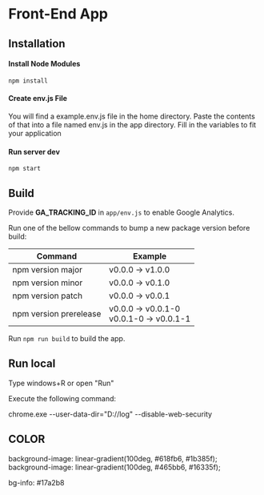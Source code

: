 # Front-End App
## Installation

#### Install Node Modules
```
npm install
```

#### Create env.js File
You will find a example.env.js file in the home directory. Paste the contents of that into a file named env.js in the app directory.
Fill in the variables to fit your application

#### Run server dev
```
npm start
```

## Build

Provide **GA_TRACKING_ID** in `app/env.js` to enable Google Analytics.

Run one of the bellow commands to bump a new package version before build:

| Command                | Example                                      |
| ---------------------- | -------------------------------------------- |
| npm version major      | v0.0.0 -> v1.0.0                             |
| npm version minor      | v0.0.0 -> v0.1.0                             |
| npm version patch      | v0.0.0 -> v0.0.1                             |
| npm version prerelease | v0.0.0 -> v0.0.1-0 <br> v0.0.1-0 -> v0.0.1-1 |

Run `npm run build` to build the app.
  
## Run local

Type windows+R or open "Run"

Execute the following command:

chrome.exe --user-data-dir="D://log" --disable-web-security
  
  
## COLOR
background-image: linear-gradient(100deg, #618fb6, #1b385f); 
background-image: linear-gradient(100deg, #465bb6, #16335f);
  
  bg-info: #17a2b8
  
